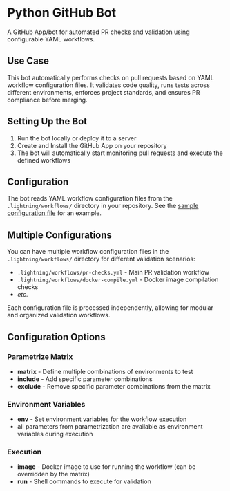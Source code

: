 # Python GitHub Bot

A GitHub App/bot for automated PR checks and validation using configurable YAML workflows.

## Use Case

This bot automatically performs checks on pull requests based on YAML workflow configuration files.
It validates code quality, runs tests across different environments, enforces project standards, and ensures PR compliance before merging.

## Setting Up the Bot

1. Run the bot locally or deploy it to a server
2. Create and Install the GitHub App on your repository
3. The bot will automatically start monitoring pull requests and execute the defined workflows

## Configuration

The bot reads YAML workflow configuration files from the `.lightning/workflows/` directory in your repository.
See the [sample configuration file](../examples/sample-workflow.yml) for an example.

## Multiple Configurations

You can have multiple workflow configuration files in the `.lightning/workflows/` directory for different validation scenarios:

- `.lightning/workflows/pr-checks.yml` - Main PR validation workflow
- `.lightning/workflows/docker-compile.yml` - Docker image compilation checks
- _etc._

Each configuration file is processed independently, allowing for modular and organized validation workflows.

## Configuration Options

### Parametrize Matrix

- **matrix** - Define multiple combinations of environments to test
- **include** - Add specific parameter combinations
- **exclude** - Remove specific parameter combinations from the matrix

### Environment Variables

- **env** - Set environment variables for the workflow execution
- all parameters from parametrization are available as environment variables during execution

### Execution

- **image** - Docker image to use for running the workflow (can be overridden by the matrix)
- **run** - Shell commands to execute for validation
